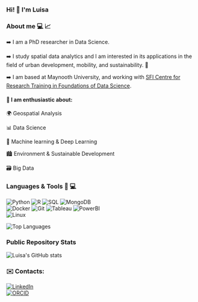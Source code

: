 ### Hi! :wave: I'm Luisa

### About me :computer: :chart_with_upwards_trend: 

:arrow_right: I am a PhD researcher in Data Science. 

:arrow_right: I study spatial data analytics and I am interested in its applications in the field of urban development, mobility, and sustainability. :seedling:

:arrow_right: I am based at Maynooth University, and working with [SFI Centre for Research Training in Foundations of Data Science](https://www.data-science.ie/user/luisa+lo+presti/).


#### :star_struck: I am enthusiastic about:

:earth_africa: Geospatial Analysis

:bar_chart: Data Science

:brain: Machine learning & Deep Learning

:cityscape: Environment & Sustainable Development

:card_file_box: Big Data


### Languages & Tools :snake: :computer:

![Python](https://img.shields.io/badge/Python-3776AB?logo=python&logoColor=fff)
![R](https://img.shields.io/badge/R-%23276DC3.svg?logo=r&logoColor=white)
![SQL](https://img.shields.io/badge/-SQL-000?&logo=MySQL&logoColor=4479A1)
![MongoDB](https://img.shields.io/badge/-MongoDB-13aa52?style=flat&logo=mongodb&logoColor=white)  
![Docker](https://img.shields.io/badge/Docker-%23276DC3.svg?logo=Docker&logoColor=white)
![Git](https://img.shields.io/badge/-Git-000?&logo=Git&logoColor=white)
![Tableau](https://img.shields.io/badge/-Tableau-E97627?style=flat&logo=Tableau&logoColor=white)
![PowerBI](https://img.shields.io/badge/-Power%20BI-F2C811?style=flat&logo=Power-BI&logoColor=black)  
![Linux](https://img.shields.io/badge/Linux-FCC624?logo=linux&logoColor=black)

![Top Languages](https://github-readme-stats.vercel.app/api/top-langs/?username=luisalopresti&show_icons=true&layout=compact&theme=simple)

### Public Repository Stats
![Luisa's GitHub stats](https://github-readme-stats.vercel.app/api?username=luisalopresti&show_icons=true&theme=simple&hide_title=true&rank_icon=github)


### :envelope: Contacts:

[![LinkedIn](https://img.shields.io/badge/Linkedin-%230077B5.svg?logo=linkedin&logoColor=white)](https://www.linkedin.com/in/luisalopresti/)  
[![ORCID](https://img.shields.io/badge/-ORCID-A6CE39?style=flat&logo=orcid&logoColor=white)](https://orcid.org/0009-0006-1096-9108)


